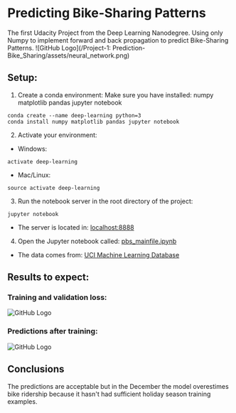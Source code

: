# Predicting Bike-Sharing Patterns
The first Udacity Project from the Deep Learning Nanodegree. Using only Numpy to implement forward and back propagation to predict Bike-Sharing Patterns.
![GitHub Logo](/Project-1: Prediction-Bike_Sharing/assets/neural_network.png)
## Setup:
1. Create a conda environment:
Make sure you have installed: numpy matplotlib pandas jupyter notebook
```
conda create --name deep-learning python=3
conda install numpy matplotlib pandas jupyter notebook
```

2. Activate your environment:
* Windows:
```
activate deep-learning
```
* Mac/Linux:
```
source activate deep-learning
```

3. Run the notebook server in the root directory of the project:
```
jupyter notebook
```
* The server is located in: [localhost:8888](localhost:8888/tree)
4. Open the Jupyter notebook called: [pbs_mainfile.ipynb](https://github.com/saikrishnathonduru/Udacity_Deep_Learning_Nanodegree_Projects/blob/master/Project-1:%20Prediction-Bike_Sharing/pbs_mainfile.ipynb)
* The data comes from: [UCI Machine Learning Database](https://archive.ics.uci.edu/ml/datasets/Bike+Sharing+Dataset)
## Results to expect:
### Training and validation loss:
![GitHub Logo](/assets/loss.png)
### Predictions after training:
![GitHub Logo](/assets/predictions.png)
## Conclusions
The predictions are acceptable but in the December the model overestimes bike ridership because it hasn't had sufficient holiday season training examples.
